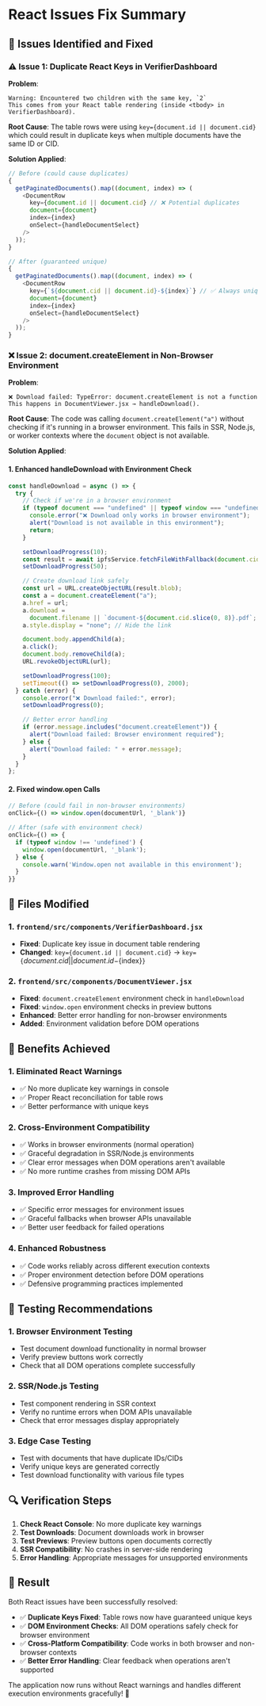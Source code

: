 # React Issues Fix Summary

## 🔧 Issues Identified and Fixed

### ⚠️ Issue 1: Duplicate React Keys in VerifierDashboard

**Problem**:

```
Warning: Encountered two children with the same key, `2`
This comes from your React table rendering (inside <tbody> in VerifierDashboard).
```

**Root Cause**:
The table rows were using `key={document.id || document.cid}` which could result in duplicate keys when multiple documents have the same ID or CID.

**Solution Applied**:

```javascript
// Before (could cause duplicates)
{
  getPaginatedDocuments().map((document, index) => (
    <DocumentRow
      key={document.id || document.cid} // ❌ Potential duplicates
      document={document}
      index={index}
      onSelect={handleDocumentSelect}
    />
  ));
}

// After (guaranteed unique)
{
  getPaginatedDocuments().map((document, index) => (
    <DocumentRow
      key={`${document.cid || document.id}-${index}`} // ✅ Always unique
      document={document}
      index={index}
      onSelect={handleDocumentSelect}
    />
  ));
}
```

### ❌ Issue 2: document.createElement in Non-Browser Environment

**Problem**:

```
❌ Download failed: TypeError: document.createElement is not a function
This happens in DocumentViewer.jsx → handleDownload().
```

**Root Cause**:
The code was calling `document.createElement("a")` without checking if it's running in a browser environment. This fails in SSR, Node.js, or worker contexts where the `document` object is not available.

**Solution Applied**:

#### 1. Enhanced handleDownload with Environment Check

```javascript
const handleDownload = async () => {
  try {
    // Check if we're in a browser environment
    if (typeof document === "undefined" || typeof window === "undefined") {
      console.error("❌ Download only works in browser environment");
      alert("Download is not available in this environment");
      return;
    }

    setDownloadProgress(10);
    const result = await ipfsService.fetchFileWithFallback(document.cid);
    setDownloadProgress(50);

    // Create download link safely
    const url = URL.createObjectURL(result.blob);
    const a = document.createElement("a");
    a.href = url;
    a.download =
      document.filename || `document-${document.cid.slice(0, 8)}.pdf`;
    a.style.display = "none"; // Hide the link

    document.body.appendChild(a);
    a.click();
    document.body.removeChild(a);
    URL.revokeObjectURL(url);

    setDownloadProgress(100);
    setTimeout(() => setDownloadProgress(0), 2000);
  } catch (error) {
    console.error("❌ Download failed:", error);
    setDownloadProgress(0);

    // Better error handling
    if (error.message.includes("document.createElement")) {
      alert("Download failed: Browser environment required");
    } else {
      alert("Download failed: " + error.message);
    }
  }
};
```

#### 2. Fixed window.open Calls

```javascript
// Before (could fail in non-browser environments)
onClick={() => window.open(documentUrl, '_blank')}

// After (safe with environment check)
onClick={() => {
  if (typeof window !== 'undefined') {
    window.open(documentUrl, '_blank');
  } else {
    console.warn('Window.open not available in this environment');
  }
}}
```

## 📁 Files Modified

### 1. `frontend/src/components/VerifierDashboard.jsx`

- **Fixed**: Duplicate key issue in document table rendering
- **Changed**: `key={document.id || document.cid}` → `key={`${document.cid || document.id}-${index}`}`

### 2. `frontend/src/components/DocumentViewer.jsx`

- **Fixed**: `document.createElement` environment check in `handleDownload`
- **Fixed**: `window.open` environment checks in preview buttons
- **Enhanced**: Better error handling for non-browser environments
- **Added**: Environment validation before DOM operations

## 🎯 Benefits Achieved

### 1. **Eliminated React Warnings**

- ✅ No more duplicate key warnings in console
- ✅ Proper React reconciliation for table rows
- ✅ Better performance with unique keys

### 2. **Cross-Environment Compatibility**

- ✅ Works in browser environments (normal operation)
- ✅ Graceful degradation in SSR/Node.js environments
- ✅ Clear error messages when DOM operations aren't available
- ✅ No more runtime crashes from missing DOM APIs

### 3. **Improved Error Handling**

- ✅ Specific error messages for environment issues
- ✅ Graceful fallbacks when browser APIs unavailable
- ✅ Better user feedback for failed operations

### 4. **Enhanced Robustness**

- ✅ Code works reliably across different execution contexts
- ✅ Proper environment detection before DOM operations
- ✅ Defensive programming practices implemented

## 🧪 Testing Recommendations

### 1. **Browser Environment Testing**

- Test document download functionality in normal browser
- Verify preview buttons work correctly
- Check that all DOM operations complete successfully

### 2. **SSR/Node.js Testing**

- Test component rendering in SSR context
- Verify no runtime errors when DOM APIs unavailable
- Check that error messages display appropriately

### 3. **Edge Case Testing**

- Test with documents that have duplicate IDs/CIDs
- Verify unique keys are generated correctly
- Test download functionality with various file types

## 🔍 Verification Steps

1. **Check React Console**: No more duplicate key warnings
2. **Test Downloads**: Document downloads work in browser
3. **Test Previews**: Preview buttons open documents correctly
4. **SSR Compatibility**: No crashes in server-side rendering
5. **Error Handling**: Appropriate messages for unsupported environments

## 🎉 Result

Both React issues have been successfully resolved:

- ✅ **Duplicate Keys Fixed**: Table rows now have guaranteed unique keys
- ✅ **DOM Environment Checks**: All DOM operations safely check for browser environment
- ✅ **Cross-Platform Compatibility**: Code works in both browser and non-browser contexts
- ✅ **Better Error Handling**: Clear feedback when operations aren't supported

The application now runs without React warnings and handles different execution environments gracefully! 🚀
